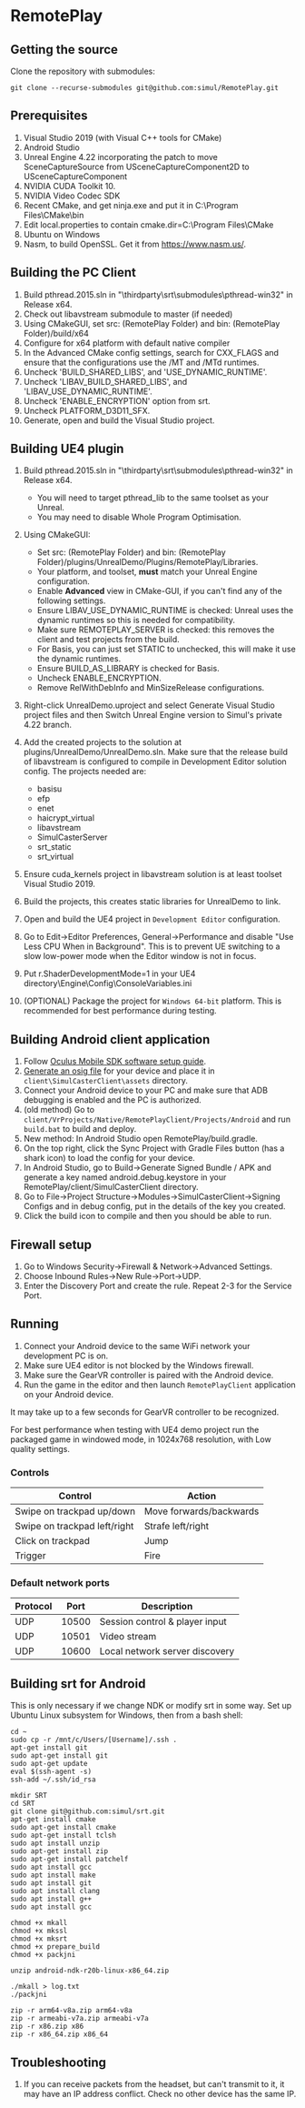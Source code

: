 # RemotePlay

## Getting the source

Clone the repository with submodules:

    git clone --recurse-submodules git@github.com:simul/RemotePlay.git

## Prerequisites

1. Visual Studio 2019 (with Visual C++ tools for CMake)
2. Android Studio
3. Unreal Engine 4.22 incorporating the patch to move SceneCaptureSource from USceneCaptureComponent2D to USceneCaptureComponent
4. NVIDIA CUDA Toolkit 10.
5. NVIDIA Video Codec SDK
6. Recent CMake, and get ninja.exe and put it in C:\Program Files\CMake\bin
7. Edit local.properties to contain cmake.dir=C\:\\Program Files\\CMake
8. Ubuntu on Windows
8. Nasm, to build OpenSSL. Get it from https://www.nasm.us/.

## Building the PC Client

1. Build pthread.2015.sln in "\thirdparty\srt\submodules\pthread-win32" in Release x64.
2. Check out libavstream submodule to master (if needed)
3. Using CMakeGUI, set src: (RemotePlay Folder) and bin: (RemotePlay Folder)/build/x64
4. Configure for x64 platform with default native compiler
5. In the Advanced CMake config settings, search for CXX_FLAGS and ensure that the configurations use the /MT and /MTd runtimes.
6. Uncheck 'BUILD_SHARED_LIBS', and 'USE_DYNAMIC_RUNTIME'.
7. Uncheck 'LIBAV_BUILD_SHARED_LIBS', and 'LIBAV_USE_DYNAMIC_RUNTIME'.
8. Uncheck 'ENABLE_ENCRYPTION' option from srt.
9. Uncheck PLATFORM_D3D11_SFX.
10. Generate, open and build the Visual Studio project.

## Building UE4 plugin

1. Build pthread.2015.sln in "\thirdparty\srt\submodules\pthread-win32" in Release x64.
    * You will need to target pthread_lib to the same toolset as your Unreal.
    * You may need to disable Whole Program Optimisation.
2. Using CMakeGUI: 
    * Set src: (RemotePlay Folder) and bin: (RemotePlay Folder)/plugins/UnrealDemo/Plugins/RemotePlay/Libraries.
    * Your platform, and toolset, **must** match your Unreal Engine configuration.
    * Enable **Advanced** view in CMake-GUI, if you can't find any of the following settings. 
    * Ensure LIBAV_USE_DYNAMIC_RUNTIME is checked: Unreal uses the dynamic runtimes so this is needed for compatibility.
    * Make sure REMOTEPLAY_SERVER is checked: this removes the client and test projects from the build.
    * For Basis, you can just set STATIC to unchecked, this will make it use the dynamic runtimes.
    * Ensure BUILD_AS_LIBRARY is checked for Basis.
    * Uncheck ENABLE_ENCRYPTION.
    * Remove RelWithDebInfo and MinSizeRelease configurations.
3. Right-click UnrealDemo.uproject and select Generate Visual Studio project files and then Switch Unreal Engine version to Simul's private 4.22 branch.
4. Add the created projects to the solution at plugins/UnrealDemo/UnrealDemo.sln. Make sure that the release build of libavstream is configured to compile in Development Editor solution config. The projects needed are:
    * basisu
	* efp
	* enet
	* haicrypt_virtual
	* libavstream
    * SimulCasterServer
    * srt_static
    * srt_virtual

5. Ensure cuda_kernels project in libavstream solution is at least toolset Visual Studio 2019.
6. Build the projects, this creates static libraries for UnrealDemo to link.
7. Open and build the UE4 project in `Development Editor` configuration.
8. Go to Edit->Editor Preferences, General->Performance and disable "Use Less CPU When in Background". This is to prevent UE switching to a slow low-power mode when the Editor window is not in focus.
9. Put r.ShaderDevelopmentMode=1 in your UE4 directory\Engine\Config\ConsoleVariables.ini
10. (OPTIONAL) Package the project for `Windows 64-bit` platform. This is recommended for best performance during testing.

## Building Android client application

1. Follow [Oculus Mobile SDK software setup guide](https://developer.oculus.com/documentation/mobilesdk/latest/concepts/mobile-studio-setup-android/).
2. [Generate an osig file](https://dashboard.oculus.com/tools/osig-generator/) for your device and place it in `client\SimulCasterClient\assets` directory.
3. Connect your Android device to your PC and make sure that ADB debugging is enabled and the PC is authorized.
4. (old method) Go to `client/VrProjects/Native/RemotePlayClient/Projects/Android` and run `build.bat` to build and deploy.
5. New method: In Android Studio open RemotePlay/build.gradle.
6. On the top right, click the Sync Project with Gradle Files button (has a shark icon) to load the config for your device.
7. In Android Studio, go to Build->Generate Signed Bundle / APK and generate a key named android.debug.keystore in your RemotePlay/client/SimulCasterClient directory.
8. Go to File->Project Structure->Modules->SimulCasterClient->Signing Configs and in debug config, put in the details of the key you created. 
9. Click the build icon to compile and then you should be able to run.

## Firewall setup
1. Go to Windows Security->Firewall & Network->Advanced Settings.
2. Choose Inbound Rules->New Rule->Port->UDP.
3. Enter the Discovery Port and create the rule.
Repeat 2-3 for the Service Port.

## Running

1. Connect your Android device to the same WiFi network your development PC is on.
2. Make sure UE4 editor is not blocked by the Windows firewall.
3. Make sure the GearVR controller is paired with the Android device.
4. Run the game in the editor and then launch `RemotePlayClient` application on your Android device.

It may take up to a few seconds for GearVR controller to be recognized.

For best performance when testing with UE4 demo project run the packaged game in windowed mode, in 1024x768 resolution, with Low quality settings.

### Controls

| Control | Action |
|--|--|
| Swipe on trackpad up/down | Move forwards/backwards |
| Swipe on trackpad left/right | Strafe left/right |
| Click on trackpad | Jump |
| Trigger | Fire |

### Default network ports

| Protocol | Port  | Description |
| ---------|-------|-------------|
| UDP      | 10500 | Session control & player input
| UDP      | 10501 | Video stream
| UDP      | 10600 | Local network server discovery


## Building srt for Android
This is only necessary if we change NDK or modify srt in some way. Set up Ubuntu Linux subsystem for Windows, then from a bash shell:

    cd ~
    sudo cp -r /mnt/c/Users/[Username]/.ssh .
    apt-get install git
    sudo apt-get install git
    sudo apt-get update
    eval $(ssh-agent -s)
    ssh-add ~/.ssh/id_rsa

    mkdir SRT
    cd SRT
    git clone git@github.com:simul/srt.git
    apt-get install cmake
    sudo apt-get install cmake
    sudo apt-get install tclsh
    sudo apt install unzip
    sudo apt-get install zip
    sudo apt-get install patchelf
    sudo apt install gcc
    sudo apt install make
    sudo apt install git
    sudo apt install clang
    sudo apt install g++
    sudo apt install gcc

    chmod +x mkall
    chmod +x mkssl
    chmod +x mksrt
    chmod +x prepare_build 
    chmod +x packjni 

    unzip android-ndk-r20b-linux-x86_64.zip

    ./mkall > log.txt
    ./packjni

    zip -r arm64-v8a.zip arm64-v8a
    zip -r armeabi-v7a.zip armeabi-v7a
    zip -r x86.zip x86
    zip -r x86_64.zip x86_64

## Troubleshooting
1. If you can receive packets from the headset, but can't transmit to it, it may have an IP address conflict. Check no other device has the same IP.